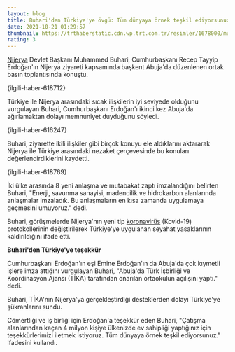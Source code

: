 ```yaml
--- 
layout: blog
title: Buhari'den Türkiye'ye övgü: Tüm dünyaya örnek teşkil ediyorsunuz
date: 2021-10-21 01:29:57
thumbnail: https://trthaberstatic.cdn.wp.trt.com.tr/resimler/1678000/muhammed-buhari-aa-1678765.jpg
rating: 3
---
```

<p>
	<a href="https://www.trthaber.com/etiket/nijerya/" target="_blank">Nijerya</a> Devlet Başkanı Muhammed Buhari, Cumhurbaşkanı Recep Tayyip Erdoğan'ın Nijerya ziyareti kapsamında başkent Abuja'da düzenlenen ortak basın toplantısında konuştu.</p>
<p>
	{ilgili-haber-618712}</p>
<p>
	Türkiye ile Nijerya arasındaki sıcak ilişkilerin iyi seviyede olduğunu vurgulayan Buhari, Cumhurbaşkanı Erdoğan'ı ikinci kez Abuja'da ağırlamaktan dolayı memnuniyet duyduğunu söyledi.</p>
<p>
	{ilgili-haber-616247}</p>
<p>
	Buhari, ziyarette ikili ilişkiler gibi birçok konuyu ele aldıklarını aktararak Nijerya ile Türkiye arasındaki nezaket çerçevesinde bu konuları değerlendirdiklerini kaydetti.</p>
<p>
	{ilgili-haber-618769}</p>
<p>
	İki ülke arasında 8 yeni anlaşma ve mutabakat zaptı imzalandığını belirten Buhari, "Enerji, savunma sanayisi, madencilik ve hidrokarbon alanlarında anlaşmalar imzaladık. Bu anlaşmaların en kısa zamanda uygulamaya geçmesini umuyoruz." dedi.</p>
<p>
	Buhari, görüşmelerde Nijerya'nın yeni tip <a href="https://www.trthaber.com/etiket/koronavirus/" target="_blank">koronavirüs</a> (Kovid-19) protokollerinin değiştirilerek Türkiye'ye uygulanan seyahat yasaklarının kaldırıldığını ifade etti.</p>
<p>
	<strong>Buhari'den Türkiye'ye teşekkür</strong></p>
<p>
	Cumhurbaşkanı Erdoğan'ın eşi Emine Erdoğan'ın da Abuja'da çok kıymetli işlere imza attığını vurgulayan Buhari, "Abuja'da Türk İşbirliği ve Koordinasyon Ajansı (TİKA) tarafından onarılan ortaokulun açılışını yaptı." dedi.</p>
<p>
	Buhari, TİKA'nın Nijerya'ya gerçekleştirdiği desteklerden dolayı Türkiye'ye şükranlarını sundu.</p>
<p>
	Cömertliği ve iş birliği için Erdoğan'a teşekkür eden Buhari, "Çatışma alanlarından kaçan 4 milyon kişiye ülkenizde ev sahipliği yaptığınız için teşekkürlerimizi iletmek istiyoruz. Tüm dünyaya örnek teşkil ediyorsunuz." ifadesini kullandı.</p>